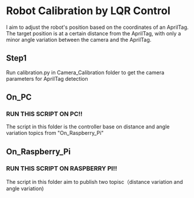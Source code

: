 # Robot Calibration by LQR Control
I aim to adjust the robot's position based on the coordinates of an AprilTag. The target position is at a certain distance from the AprilTag, with only a minor angle variation between the camera and the AprilTag.
## Step1
Run calibration.py in Camera_Calibration folder to get the camera parameters for AprilTag detection
## On_PC
### RUN THIS SCRIPT ON PC!!
The script in this folder is the controller base on distance and angle variation topics from "On_Raspberry_Pi"
## On_Raspberry_Pi
### RUN THIS SCRIPT ON RASPBERRY PI!!
The script in this folder aim to publish two topisc（distance variation and angle variation)
